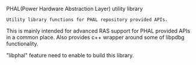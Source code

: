 PHAL(Power Hardware Abstraction Layer) utility library

	Utility library functions for PHAL repository provided APIs.
This is mainly intended for advanced RAS support for PHAL provided APIs
in a common place. Also provides c++ wrapper around some of libpdbg
functionality.

"libphal" feature need to enable to build this library.
